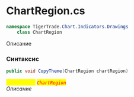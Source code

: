 
# ChartRegion.cs
```csharp
namespace TigerTrade.Chart.Indicators.Drawings  
    class ChartRegion
```

Описание

### Синтаксис
```csharp
public void CopyTheme(ChartRegion chartRegion)
```

<mark style="color:yellow;">`chartRegion`</mark> <mark style="color:red;">*`ChartRegion`*</mark>  
 *Описание*  
  

                    
                    
